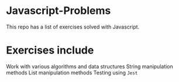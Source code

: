 # Javascript-Problems
This repo has a list of exercises solved with Javascript.

# Exercises include
Work with various algorithms and data structures
String manipulation methods
List manipulation methods
Testing using `Jest`
